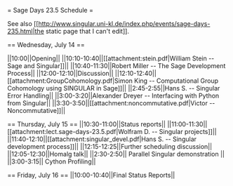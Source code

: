 = Sage Days 23.5 Schedule =

See also [[http://www.singular.uni-kl.de/index.php/events/sage-days-235.html|the static page that I can't edit]].

== Wednesday, July 14 ==

||10:00||Opening||
||10:10-10:40||[[attachment:stein.pdf|William Stein -- Sage and Singular]]||
||10:40-11:30||Robert Miller -- The Sage Development Process||
||12:00-12:10||Discussion||
||12:10-12:40||[[attachment:GroupCohomology.pdf|Simon King -- Computational Group Cohomology using SINGULAR in Sage]]||
||2:45-2:55||Hans S. -- Singular Error Handling||
||3:00-3:20||Alexander Dreyer -- Interfacing with Python from Singular||
||3:30-3:50||[[attachment:noncommutative.pdf|Victor -- Noncommutative]]||

== Thursday, July 15 ==
||10:30-11:00||Status reports||
||11:00-11:30||[[attachment:lect.sage-days-23.5.pdf|Wolfram D. -- Singular projects]]||
||11:40-12:10||[[attachment:singular_devel.pdf|Hans S. -- Singular development process]]||
||12:15-12:25||Further scheduling discussion||
||12:05-12:30||Homalg talk||
||2:30-2:50|| Parallel Singular demonstration ||
||3:00-3:15|| Cython Profiling||

== Friday, July 16 ==
||10:00-10:40||Final Status Reports||
